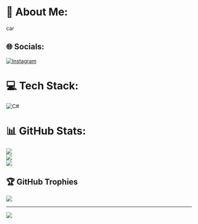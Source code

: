 # 💫 About Me:
car<br>


## 🌐 Socials:
[![Instagram](https://img.shields.io/badge/Instagram-%23E4405F.svg?logo=Instagram&logoColor=white)](https://instagram.com/burakcolak576) 

# 💻 Tech Stack:
![C#](https://img.shields.io/badge/c%23-%23239120.svg?style=for-the-badge&logo=csharp&logoColor=white)
# 📊 GitHub Stats:
![](https://github-readme-stats.vercel.app/api?username=BuRaKCcx&theme=dark&hide_border=false&include_all_commits=false&count_private=false)<br/>
![](https://github-readme-streak-stats.herokuapp.com/?user=BuRaKCcx&theme=dark&hide_border=false)<br/>
![](https://github-readme-stats.vercel.app/api/top-langs/?username=BuRaKCcx&theme=dark&hide_border=false&include_all_commits=false&count_private=false&layout=compact)

## 🏆 GitHub Trophies
![](https://github-profile-trophy.vercel.app/?username=BuRaKCcx&theme=radical&no-frame=false&no-bg=false&margin-w=4)

---
[![](https://visitcount.itsvg.in/api?id=BuRaKCcx&icon=0&color=0)](https://visitcount.itsvg.in)

<!-- Proudly created with GPRM ( https://gprm.itsvg.in ) -->
